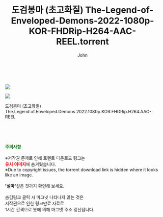 ﻿---
layout: post
title:  "    도검봉마 (초고화질) The-Legend-of-Enveloped-Demons-2022-1080p-KOR-FHDRip-H264-AAC-REEL.torrent"
author: John
categories: [ 영화 ]
tags: [  ]
image: https://torrentrj54.com/uploadfile/full/e7efe26d0e585e94cb0f9a34fbab6eae6b55bced.jpg"/></p><p><img src="https://torrentrj54.com/uploadfile/full/0ba703c0dcfd524df2cb86ad05f72cedff8b6898.jpg 
description: "    도검봉마 (초고화질) The-Legend-of-Enveloped-Demons-2022-1080p-KOR-FHDRip-H264-AAC-REEL torrent 정보 공유"
toc: true
toc_sticky: true
---

<br>
<p><img src="https://torrentrj54.com/uploadfile/full/e7efe26d0e585e94cb0f9a34fbab6eae6b55bced.jpg"/></p><p><img src="https://torrentrj54.com/uploadfile/full/0ba703c0dcfd524df2cb86ad05f72cedff8b6898.jpg"/></p>
 도검봉마 (초고화질) The.Legend.of.Enveloped.Demons.2022.1080p.KOR.FHDRip.H264.AAC-REEL  
    
<br><br><br>
<p data-ke-size="size16"><b><span style="color: green;">주의사항</span></b><br /><br />※저작권 문제로 인해 토렌트 다운로드 링크는<br /><b><span style="color: red;">유사 이미지</span></b>에 숨겨뒀습니다.<br />※Due to copyright issues, the torrent download link is hidden where it looks like an image.<br /><br /><b>'설마'</b>싶은 것까지 확인해 보세요.<br /><br />숨김링크 클릭 시 마그넷 나타나지 않는 것은<br />저작권으로 인한 링크만료 자료로<br />1시간 간격으로 봇에 의해 마그넷 주소 갱신됩니다.</p>
